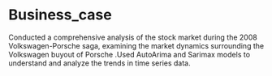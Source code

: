 # Business_case

Conducted a comprehensive analysis of the stock market during the 2008 Volkswagen-Porsche saga, examining the market dynamics surrounding the Volkswagen buyout of Porsche .Used AutoArima and Sarimax models to understand and analyze the trends in time series data.
